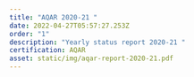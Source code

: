 ```yaml
---
title: "AQAR 2020-21 "
date: 2022-04-27T05:57:27.253Z
order: "1"
description: "Yearly status report 2020-21 "
certification: AQAR
asset: static/img/aqar-report-2020-21.pdf
---
```

